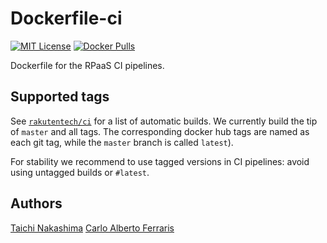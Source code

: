Dockerfile-ci
====

[![MIT License](http://img.shields.io/badge/license-MIT-blue.svg?style=flat-square)][LICENSE]
[![Docker Pulls](https://img.shields.io/docker/pulls/rakutentech/ci.svg?style=flat-square)][dockerhub]

[LICENSE]: https://github.com/rakutentech/dockerfile-ci/blob/master/LICENCE
[dockerhub]: https://hub.docker.com/r/rakutentech/ci/

Dockerfile for the RPaaS CI pipelines.

## Supported tags

See [`rakutentech/ci`][dockerhub] for a list of automatic builds.
We currently build the tip of `master` and all tags. The corresponding docker 
hub tags are named as each git tag, while the `master` branch is called `latest`).

For stability we recommend to use tagged versions in CI pipelines: avoid using 
untagged builds or `#latest`.

## Authors

[Taichi Nakashima](https://github.com/tcnksm)
[Carlo Alberto Ferraris](https://github.com/cafxx)
